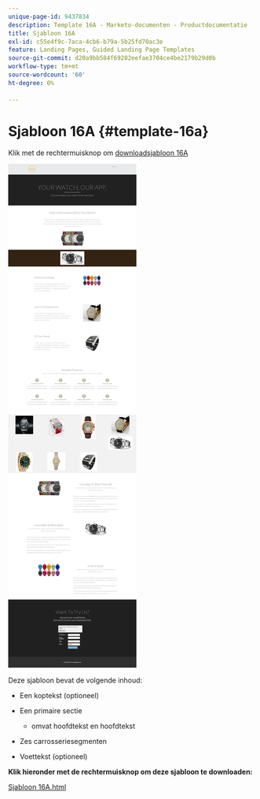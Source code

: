 ```yaml
---
unique-page-id: 9437834
description: Template 16A - Marketo-documenten - Productdocumentatie
title: Sjabloon 16A
exl-id: c55e4f9c-7aca-4cb6-b79a-5b25fd70ac3e
feature: Landing Pages, Guided Landing Page Templates
source-git-commit: d20a9bb584f69282eefae3704ce4be2179b29d0b
workflow-type: tm+mt
source-wordcount: '60'
ht-degree: 0%

---
```


# Sjabloon 16A {#template-16a}

Klik met de rechtermuisknop om [downloadsjabloon 16A](https://experienceleague.adobe.com/landing/marketo/lp-templates/template-16a.html?lang=nl-NL)

![](assets/image2015-8-14-10-3a19-3a21.png)

Deze sjabloon bevat de volgende inhoud:

* Een koptekst (optioneel)
* Een primaire sectie

   * omvat hoofdtekst en hoofdtekst

* Zes carrosseriesegmenten
* Voettekst (optioneel)

**Klik hieronder met de rechtermuisknop om deze sjabloon te downloaden:**

[Sjabloon 16A.html](https://experienceleague.adobe.com/landing/marketo/lp-templates/template-16a.html?lang=nl-NL)
